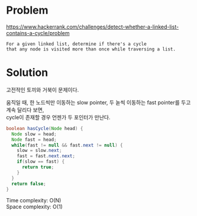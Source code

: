 # Problem
https://www.hackerrank.com/challenges/detect-whether-a-linked-list-contains-a-cycle/problem
```
For a given linked list, determine if there's a cycle 
that any node is visited more than once while traversing a list.
```

# Solution
고전적인 토끼와 거북이 문제이다.

움직일 때, 한 노드씩만 이동하는 slow pointer, 두 녿씩 이동하는 fast pointer를 두고 계속 달리다 보면,<br/>
cycle이 존재할 경우 언젠가 두 포인터가 만난다.

```java
boolean hasCycle(Node head) {
  Node slow = head;
  Node fast = head;
  while(fast != null && fast.next != null) {
    slow = slow.next;
    fast = fast.next.next;
    if(slow == fast) {
      return true;
    }
  }
  return false;
}
```

Time complexity: O(N)<br/>
Space complexity: O(1)
